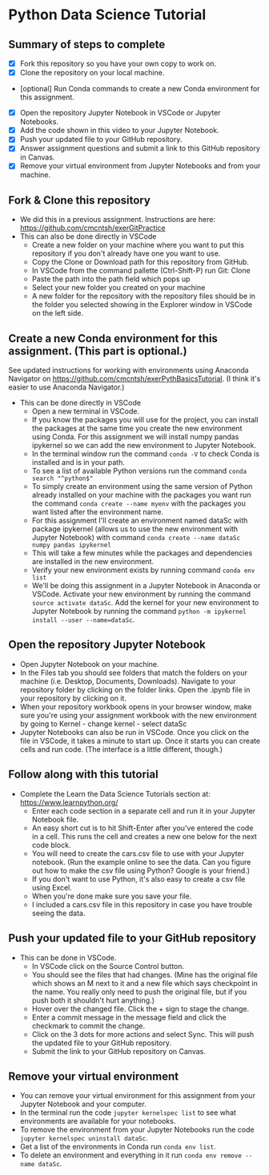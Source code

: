 # Python Data Science Tutorial

## Summary of steps to complete

- [X] Fork this repository so you have your own copy to work on.
- [X] Clone the repository on your local machine. 
- [optional] Run Conda commands to create a new Conda environment for this assignment.
- [X] Open the repository Jupyter Notebook in VSCode or Jupyter Notebooks.
- [X] Add the code shown in this video to your Jupyter Notebook.
- [X] Push your updated file to your GitHub repository.
- [X] Answer assignment questions and submit a link to this GitHub repository in Canvas.
- [X] Remove your virtual environment from Jupyter Notebooks and from your machine.

## Fork & Clone this repository

* We did this in a previous assignment. Instructions are here: https://github.com/cmcntsh/exerGitPractice
* This can also be done directly in VSCode
  * Create a new folder on your machine where you want to put this repository if you don't already have one you want to use.
  * Copy the Clone or Download path for this repository from GitHub.
  * In VSCode from the command pallette (Ctrl-Shift-P) run Git: Clone
  * Paste the path into the path field which pops up
  * Select your new folder you created on your machine
  * A new folder for the repository with the repository files should be in the folder you selected showing in the Explorer window in VSCode on the left side.

## Create a new Conda environment for this assignment. (This part is optional.)

See updated instructions for working with environments using Anaconda Navigator on https://github.com/cmcntsh/exerPythBasicsTutorial. (I think it's easier to use Anaconda Navigator.)

* This can be done directly in VSCode
  * Open a new terminal in VSCode.
  * If you know the packages you will use for the project, you can install the packages at the same time you create the new environment using Conda. For this assignment we will install numpy pandas ipykernel so we can add the new environment to Jupyter Notebook.
  * In the terminal window run the command `conda -V` to check Conda is installed and is in your path.
  * To see a list of available Python versions run the command `conda search "^python$"`
  * To simply create an environment using the same version of Python already installed on your machine with the packages you want run the command `conda create --name myenv` with the packages you want listed after the environment name.
  * For this assignment I'll create an environment named dataSc with package ipykernel (allows us to use the new environment with Jupyter Notebook) with command `conda create --name dataSc numpy pandas ipykernel`
  * This will take a few minutes while the packages and dependencies are installed in the new environment.
  * Verify your new environment exists by running command `conda env list`
  * We'll be doing this assignment in a Jupyter Notebook in Anaconda or VSCode. Activate your new environment by running the command `source activate dataSc`. Add the kernel for your new environment to Jupyter Notebook by running the command `python -m ipykernel install --user --name=dataSc`.
  
## Open the repository Jupyter Notebook
* Open Jupyter Notebook on your machine.
* In the Files tab you should see folders that match the folders on your machine (i.e. Desktop, Documents, Downloads). Navigate to your repository folder by clicking on the folder links. Open the .ipynb file in your repository by clicking on it.
* When your repository workbook opens in your browser window, make sure you're using your assignment workbook with the new environment by going to Kernel - change kernel - select dataSc
* Jupyter Notebooks can also be run in VSCode. Once you click on the file in VSCode, it takes a minute to start up. Once it starts you can create cells and run code. (The interface is a little different, though.)


## Follow along with this tutorial

* Complete the Learn the Data Science Tutorials section at: https://www.learnpython.org/
  * Enter each code section in a separate cell and run it in your Jupyter Notebook file.
  * An easy short cut is to hit Shift-Enter after you've entered the code in a cell. This runs the cell and creates a new one below for the next code block.
  * You will need to create the cars.csv file to use with your Jupyter notebook. (Run the example online to see the data. Can you figure out how to make the csv file using Python? Google is your friend.)
  * If you don't want to use Python, it's also easy to create a csv file using Excel.
  * When you're done make sure you save your file.
  * I included a cars.csv file in this repository in case you have trouble seeing the data.

## Push your updated file to your GitHub repository

* This can be done in VSCode.
  * In VSCode click on the Source Control button.
  * You should see the files that had changes. (Mine has the original file which shows an M next to it and a new file which says checkpoint in the name. You really only need to push the original file, but if you push both it shouldn't hurt anything.)
  * Hover over the changed file. Click the + sign to stage the change.
  * Enter a commit message in the message field and click the checkmark to commit the change.
  * Click on the 3 dots for more actions and select Sync. This will push the updated file to your GitHub repository.
  * Submit the link to your GitHub repository on Canvas.
  
## Remove your virtual environment

* You can remove your virtual environment for this assignment from your Jupyter Notebook and your computer.
* In the terminal run the code `jupyter kernelspec list` to see what environments are available for your notebooks.
* To remove the environment from your Jupyter Notebooks run the code `jupyter kernelspec uninstall dataSc`.
* Get a list of the environments in Conda run `conda env list`.
* To delete an environment and everything in it run `conda env remove --name dataSc`.
